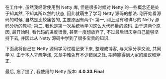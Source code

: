 在工作中, 虽然我经常使用到 Netty 库, 但是很多时候对 Netty 的一些概念还是处于知其然, 不知其所以然的状态, 因此就萌生了学习 Netty 源码的想法.
刚开始看源码的时候, 自然是比较痛苦的, 主要原因有两个: 第一, 网上没有和详尽的 Netty 源码分析的教程; 第二, 我也是第一次系统地学习这么大代码量的源码. 由于这两个原因, 最开始时, 看代码的进度很慢, 甚至一度想放弃了, 不过最后很庆幸自己能够坚持下去, 并因此从 Netty 源码中学到了很多宝贵的知识.

下面我将自己在 Netty 源码学习过程记录下来, 整理成博客, 与大家分享交流, 共同学习. 由于本人才疏学浅, 文章中难免有不少错误之处, 期待能得到大家的建议和斧正.

最后, 忘了提了, 我使用的 Netty 版本: **4.0.33.Final**
